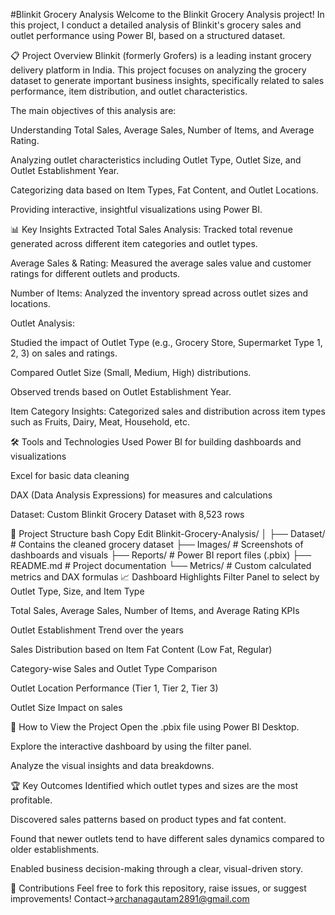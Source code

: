 #Blinkit Grocery Analysis
Welcome to the Blinkit Grocery Analysis project!
In this project, I conduct a detailed analysis of Blinkit's grocery sales and outlet performance using Power BI, based on a structured dataset.

📋 Project Overview
Blinkit (formerly Grofers) is a leading instant grocery delivery platform in India. This project focuses on analyzing the grocery dataset to generate important business insights, specifically related to sales performance, item distribution, and outlet characteristics.

The main objectives of this analysis are:

Understanding Total Sales, Average Sales, Number of Items, and Average Rating.

Analyzing outlet characteristics including Outlet Type, Outlet Size, and Outlet Establishment Year.

Categorizing data based on Item Types, Fat Content, and Outlet Locations.

Providing interactive, insightful visualizations using Power BI.

📊 Key Insights Extracted
Total Sales Analysis: Tracked total revenue generated across different item categories and outlet types.

Average Sales & Rating: Measured the average sales value and customer ratings for different outlets and products.

Number of Items: Analyzed the inventory spread across outlet sizes and locations.

Outlet Analysis:

Studied the impact of Outlet Type (e.g., Grocery Store, Supermarket Type 1, 2, 3) on sales and ratings.

Compared Outlet Size (Small, Medium, High) distributions.

Observed trends based on Outlet Establishment Year.

Item Category Insights: Categorized sales and distribution across item types such as Fruits, Dairy, Meat, Household, etc.

🛠️ Tools and Technologies Used
Power BI for building dashboards and visualizations

Excel for basic data cleaning

DAX (Data Analysis Expressions) for measures and calculations

Dataset: Custom Blinkit Grocery Dataset with 8,523 rows

📁 Project Structure
bash
Copy
Edit
Blinkit-Grocery-Analysis/
│
├── Dataset/                  # Contains the cleaned grocery dataset
├── Images/                    # Screenshots of dashboards and visuals
├── Reports/                   # Power BI report files (.pbix)
├── README.md                  # Project documentation
└── Metrics/                   # Custom calculated metrics and DAX formulas
📈 Dashboard Highlights
Filter Panel to select by Outlet Type, Size, and Item Type

Total Sales, Average Sales, Number of Items, and Average Rating KPIs

Outlet Establishment Trend over the years

Sales Distribution based on Item Fat Content (Low Fat, Regular)

Category-wise Sales and Outlet Type Comparison

Outlet Location Performance (Tier 1, Tier 2, Tier 3)

Outlet Size Impact on sales



🚀 How to View the Project
Open the .pbix file using Power BI Desktop.

Explore the interactive dashboard by using the filter panel.

Analyze the visual insights and data breakdowns.

🏆 Key Outcomes
Identified which outlet types and sizes are the most profitable.

Discovered sales patterns based on product types and fat content.

Found that newer outlets tend to have different sales dynamics compared to older establishments.

Enabled business decision-making through a clear, visual-driven story.

🤝 Contributions
Feel free to fork this repository, raise issues, or suggest improvements!
Contact->archanagautam2891@gmail.com



